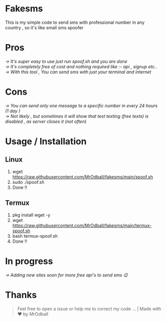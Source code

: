 # Fakesms                                                                   
This is my simple code to send sms with professional number in any country , so it's like small sms spoofer

# Pros
*-> It's super easy to use just run spoof.sh and you are done*\
*-> It's completely free of cost and nothing required like :- api , signup etc..*\
*-> With this tool , You can send sms with just your terminal and internet*

# Cons
*-> You can send only one message to a specific number in every 24 hours (1 day )*\
*-> Not likely , but sometimes it will show that test texting (free texts) is disabled , as server closes it (not often)*

# Usage / Installation

## Linux ##

1. wget https://raw.githubusercontent.com/MrOdball/fakesms/main/spoof.sh
2. sudo ./spoof.sh
3. Done !!

## Termux ##

1. pkg install wget -y
2. wget https://raw.githubusercontent.com/MrOdball/fakesms/main/termux-spoof.sh
3. bash termux-spoof.sh
4. Done !!

# In progress

*-> Adding new sites soon for more free api's to send sms :wink:*

# Thanks

> Feel free to open a issue or help me to correct my code ... | Made with :heart: by MrOdball
